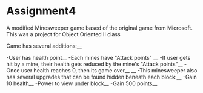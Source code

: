 # Assignment4

A modified Minesweeper game based of the original game from Microsoft.
This was a project for Object Oriented II class

Game has several additions:__

-User has health point__
-Each mines have "Attack points" __
-If user gets hit by a mine, their health gets reduced by the mine's "Attack points"__
-Once user health reaches 0, then its game over__
__
-This minesweeper also has several upgrades that can be found hidden beneath each block:__
  -Gain 10 health__
  -Power to view under block__
  -Gain 500 points__

  
